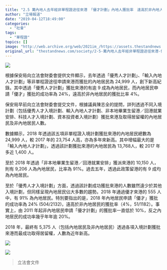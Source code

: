 ```yaml
---
title: "2.5 萬內地人去年經非單程證途徑來港　「優才計劃」內地人獲批率　遠高於非內地人"
author: "立場報道"
date: "2019-04-12T18:49:00"
categories:
  - "社會"
tags:
  - "單程證"
topics: []
image: "http://web.archive.org/web/2021im_/https://assets.thestandnews.com/media/photos/chinese-13_2eF4J.png"
original_url: "thestandnews.com/society/2-5-萬內地人去年經非單程證途徑來港-優才計劃-內地人獲批率-遠高於非內地人"
---
```

![](http://web.archive.org/web/2021im_/https://assets.thestandnews.com/media/photos/chinese-13_2eF4J.png)

根據保安局向立法會財委會提供文件顯示，去年透過「優秀人才計劃」、「輸入內地人才計劃」等非單程證途徑申請來港而獲批的內地居民為 24,999 人，創下新高紀錄。其中透過「優秀人才計劃」獲批來港的有逾 9 成為內地居民，而內地居民申請「優才」獲批的成功率為 24%，遠高於非內地居民的獲批比率 4%。

保安局早前向立法會財委會提交文件，根據議員陳志全的提問，詳列透過不同入境計劃（包括優秀人才入境計劃、輸入內地人才計劃、非本地畢業生留港／回港就業安排、科技人才入境計劃、資本投資者入境計劃）獲批來港及取得居留權的內地居民及非內地居民人數。

數據顯示，2018 年透過該五項非單程證入境計劃獲批來港的內地居民總數為 24,999 人，較 2017 年的 23,754 人高，亦為多年來新高。其中增幅最大的是「輸入內地人才計劃」，透過該計劃獲批來港的內地居民為 13,768人，較 2017 年多近 1,400 人。

至於 2018 年透過「非本地畢業生留港／回港就業安排」獲派來港的 10,150 人，則有 9,206 人為內地居民，比率為 91%。過去五年，透過此政策留港的有 9 成均為內地居民。 

至於「優秀人才入境計劃」方面，透過該計劃成功獲批來港的人數雖然遠少於其他入境計劃，但同樣呈現內地居民佔大多數的趨勢。2018 年通過優才來港的 555 人中，有 91% 為內地居民。特別要指出的是，2018 年內地居民申請「優才」獲批的成功率為 24% (504/2132)，遠高於非內地居民的獲批率（4%，51/1182）。事實上，由 2011 年起非內地居民申請「優才計劃」的獲批率一直低於 10%，反之內地居民的成功率幾乎年年逾 20%。

2018 年，最終有 5,375 人（包括內地居民及非內地居民）透過各項入境計劃獲批來港而最成功取得居留權，人數為近年新高。

![](http://web.archive.org/web/2021im_/https://assets.thestandnews.com/media/photos/chinese-14_ZxpQG.png)

![](http://web.archive.org/web/2021im_/https://assets.thestandnews.com/media/photos/p109_GxtZW.png)
> 立法會文件